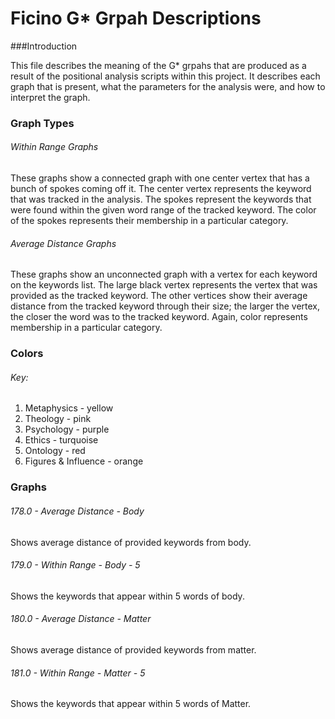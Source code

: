 # Ficino G* Grpah Descriptions

###Introduction

This file describes the meaning of the G* grpahs that are produced as a 
result of the positional analysis scripts within this project. It describes each
graph that is present, what the parameters for the analysis were, and how to interpret the graph.

### Graph Types

###### Within Range Graphs

These graphs show a connected graph with one center vertex that has a bunch of spokes coming off it. 
The center vertex represents the keyword that was tracked in the analysis. The spokes represent the keywords
that were found within the given word range of the tracked keyword. The color of the spokes represents their membership
in a particular category. 

###### Average Distance Graphs

These graphs show an unconnected graph with a vertex for each keyword on the keywords list. The large black vertex
represents the vertex that was provided as the tracked keyword. The other vertices show their average distance from the
tracked keyword through their size; the larger the vertex, the closer the word was to the tracked keyword. Again, color 
represents membership in a particular category. 

### Colors

###### Key:

1. Metaphysics - yellow
2. Theology - pink
3. Psychology - purple
4. Ethics - turquoise
5. Ontology - red
6. Figures & Influence - orange

### Graphs

###### 178.0 - Average Distance - Body

Shows average distance of provided keywords from body.

###### 179.0 - Within Range - Body - 5

Shows the keywords that appear within 5 words of body.

###### 180.0 - Average Distance - Matter

 Shows average distance of provided keywords from matter.
 
###### 181.0 - Within Range - Matter - 5

Shows the keywords that appear within 5 words of Matter.
 
 
